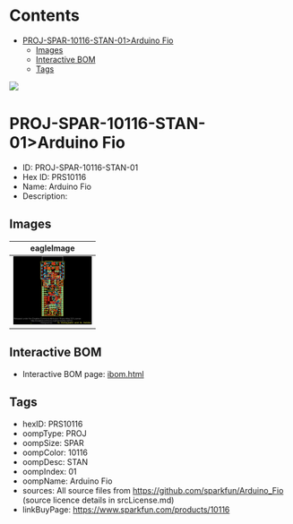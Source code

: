 



Contents
========

* [PROJ-SPAR-10116-STAN-01>Arduino Fio](#proj-spar-10116-stan-01arduino-fio)
	* [Images](#images)
	* [Interactive BOM](#interactive-bom)
	* [Tags](#tags)
  
![][im]
# PROJ-SPAR-10116-STAN-01>Arduino Fio

- ID: PROJ-SPAR-10116-STAN-01
- Hex ID: PRS10116
- Name: Arduino Fio
- Description: 

## Images
  
  

|eagleImage|
| :---: |
|[![eagleImage](eagleImage_140.png)](eagleImage_600.png)|

## Interactive BOM

- Interactive BOM page: [ibom.html](kicad/bom/ibom.html)

## Tags

- hexID: PRS10116
- oompType: PROJ
- oompSize: SPAR
- oompColor: 10116
- oompDesc: STAN
- oompIndex: 01
- oompName: Arduino Fio
- sources: All source files from https://github.com/sparkfun/Arduino_Fio (source licence details in srcLicense.md)
- linkBuyPage: https://www.sparkfun.com/products/10116



[im]: eagleImage_450.png
